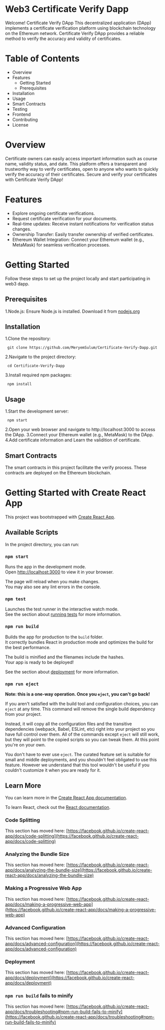 # Web3 Certificate Verify Dapp

Welcome! Certificate Verify DApp
This decentralized application (DApp) implements a certificate verification platform using blockchain technology on the Ethereum network. Certificate Verify DApp provides a reliable method to verify the accuracy and validity of certificates.

# Table of Contents
+ Overview
+ Features
  + Getting Started
  + Prerequisites
+ Installation
+ Usage
+ Smart Contracts
+ Testing
+ Frontend
+ Contributing
+ License

# Overview

Certificate owners can easily access important information such as course name, validity status, and date. This platform offers a transparent and trustworthy way to verify certificates, open to anyone who wants to quickly verify the accuracy of their certificates. Secure and verify your certificates with Certificate Verify DApp!

# Features
+ Explore ongoing certificate verifications.
+ Request certificate verification for your documents.
+ Real-time updates: Receive instant notifications for verification status changes.
+ Ownership Transfer: Easily transfer ownership of verified certificates.
+ Ethereum Wallet Integration: Connect your Ethereum wallet (e.g., MetaMask) for seamless verification processes.

# Getting Started
Follow these steps to set up the project locally and start participating in web3 dapp.

## Prerequisites
1.Node.js: Ensure Node.js is installed. Download it from [nodejs.org](https://nodejs.org/tr)
## Installation
1.Clone the repository:

```  git clone https://github.com/MeryemSulum/Certificate-Verify-Dapp.git ```

2.Navigate to the project directory:

```  cd Certificate-Verify-Dapp ```

3.Install required npm packages:

``` npm install```

## Usage

1.Start the development server:

``` npm start```

2.Open your web browser and navigate to http://localhost:3000 to access the DApp.
3.Connect your Ethereum wallet (e.g., MetaMask) to the DApp.
4.Add certificate information and Learn the validition of certificate.

## Smart Contracts
The smart contracts in this project facilitate the verify process. These contracts are deployed on the Ethereum blockchain.


# Getting Started with Create React App

This project was bootstrapped with [Create React App](https://github.com/facebook/create-react-app).

## Available Scripts

In the project directory, you can run:

### `npm start`

Runs the app in the development mode.\
Open [http://localhost:3000](http://localhost:3000) to view it in your browser.

The page will reload when you make changes.\
You may also see any lint errors in the console.

### `npm test`

Launches the test runner in the interactive watch mode.\
See the section about [running tests](https://facebook.github.io/create-react-app/docs/running-tests) for more information.

### `npm run build`

Builds the app for production to the `build` folder.\
It correctly bundles React in production mode and optimizes the build for the best performance.

The build is minified and the filenames include the hashes.\
Your app is ready to be deployed!

See the section about [deployment](https://facebook.github.io/create-react-app/docs/deployment) for more information.

### `npm run eject`

**Note: this is a one-way operation. Once you `eject`, you can't go back!**

If you aren't satisfied with the build tool and configuration choices, you can `eject` at any time. This command will remove the single build dependency from your project.

Instead, it will copy all the configuration files and the transitive dependencies (webpack, Babel, ESLint, etc) right into your project so you have full control over them. All of the commands except `eject` will still work, but they will point to the copied scripts so you can tweak them. At this point you're on your own.

You don't have to ever use `eject`. The curated feature set is suitable for small and middle deployments, and you shouldn't feel obligated to use this feature. However we understand that this tool wouldn't be useful if you couldn't customize it when you are ready for it.

## Learn More

You can learn more in the [Create React App documentation](https://facebook.github.io/create-react-app/docs/getting-started).

To learn React, check out the [React documentation](https://reactjs.org/).

### Code Splitting

This section has moved here: [https://facebook.github.io/create-react-app/docs/code-splitting](https://facebook.github.io/create-react-app/docs/code-splitting)

### Analyzing the Bundle Size

This section has moved here: [https://facebook.github.io/create-react-app/docs/analyzing-the-bundle-size](https://facebook.github.io/create-react-app/docs/analyzing-the-bundle-size)

### Making a Progressive Web App

This section has moved here: [https://facebook.github.io/create-react-app/docs/making-a-progressive-web-app](https://facebook.github.io/create-react-app/docs/making-a-progressive-web-app)

### Advanced Configuration

This section has moved here: [https://facebook.github.io/create-react-app/docs/advanced-configuration](https://facebook.github.io/create-react-app/docs/advanced-configuration)

### Deployment

This section has moved here: [https://facebook.github.io/create-react-app/docs/deployment](https://facebook.github.io/create-react-app/docs/deployment)

### `npm run build` fails to minify

This section has moved here: [https://facebook.github.io/create-react-app/docs/troubleshooting#npm-run-build-fails-to-minify](https://facebook.github.io/create-react-app/docs/troubleshooting#npm-run-build-fails-to-minify)
